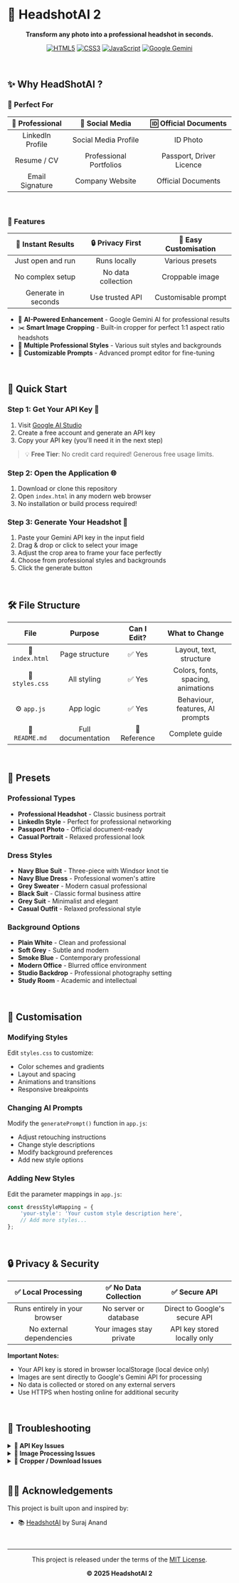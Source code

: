 # 🎯 HeadshotAI 2

<div align="center">

**Transform any photo into a professional headshot in seconds.**

[![HTML5](https://img.shields.io/badge/HTML5-E34F26?style=flat&logo=html5&logoColor=white)](https://developer.mozilla.org/en-US/docs/Web/HTML)
[![CSS3](https://img.shields.io/badge/CSS3-1572B6?style=flat&logo=css3&logoColor=white)](https://developer.mozilla.org/en-US/docs/Web/CSS)
[![JavaScript](https://img.shields.io/badge/JavaScript-F7DF1E?style=flat&logo=javascript&logoColor=black)](https://developer.mozilla.org/en-US/docs/Web/JavaScript)
[![Google Gemini](https://img.shields.io/badge/Google%20Gemini-4285F4?style=flat&logo=google&logoColor=white)](https://ai.google.dev/)

</div>

<br>

## ✨ Why HeadShotAI ?

### 🌟 Perfect For

<div align="center">

| 💼 **Professional** | 📱 **Social Media** | 🆔 **Official Documents** |
|:---:|:---:|:---:|
| LinkedIn Profile | Social Media Profile | ID Photo |
| Resume / CV | Professional Portfolios | Passport, Driver Licence |
| Email Signature | Company Website | Official Documents |

</div>

<br>

### 🌟 Features

<div align="center">

| 🚀 **Instant Results** | 🔒 **Privacy First** | 🎨 **Easy Customisation** |
|:---:|:---:|:---:|
| Just open and run | Runs locally | Various presets |
| No complex setup | No data collection | Croppable image |
| Generate in seconds	| Use trusted API | Customisable prompt |

</div>

- 🤖 **AI-Powered Enhancement** - Google Gemini AI for professional results
- ✂️ **Smart Image Cropping** - Built-in cropper for perfect 1:1 aspect ratio headshots
- 🎨 **Multiple Professional Styles** - Various suit styles and backgrounds
- 🔧 **Customizable Prompts** - Advanced prompt editor for fine-tuning

<br>

## 🚀 Quick Start

### Step 1: Get Your API Key 🔑
1. Visit [Google AI Studio](https://aistudio.google.com/apikey)
2. Create a free account and generate an API key
3. Copy your API key (you'll need it in the next step)

> 💡 **Free Tier**: No credit card required! Generous free usage limits.

### Step 2: Open the Application 🌐
1. Download or clone this repository
2. Open `index.html` in any modern web browser
3. No installation or build process required!

### Step 3: Generate Your Headshot 🎨
1. Paste your Gemini API key in the input field
2. Drag & drop or click to select your image
3. Adjust the crop area to frame your face perfectly
4. Choose from professional styles and backgrounds
5. Click the generate button

<br>

## 🛠️ File Structure

| File | Purpose | Can I Edit? | What to Change |
|:---:|:---:|:---:|:---:|
| 📄 `index.html` | Page structure | ✅ Yes | Layout, text, structure |
| 🎨 `styles.css` | All styling | ✅ Yes | Colors, fonts, spacing, animations |
| ⚙️ `app.js` | App logic | ✅ Yes | Behaviour, features, AI prompts |
| 📖 `README.md` | Full documentation | 📖 Reference | Complete guide |

<br>

## 🎨 Presets

### Professional Types
- **Professional Headshot** - Classic business portrait
- **LinkedIn Style** - Perfect for professional networking
- **Passport Photo** - Official document-ready
- **Casual Portrait** - Relaxed professional look

### Dress Styles
- **Navy Blue Suit** - Three-piece with Windsor knot tie
- **Navy Blue Dress** - Professional women's attire
- **Grey Sweater** - Modern casual professional
- **Black Suit** - Classic formal business attire
- **Grey Suit** - Minimalist and elegant
- **Casual Outfit** - Relaxed professional style

### Background Options
- **Plain White** - Clean and professional
- **Soft Grey** - Subtle and modern
- **Smoke Blue** - Contemporary professional
- **Modern Office** - Blurred office environment
- **Studio Backdrop** - Professional photography setting
- **Study Room** - Academic and intellectual

<br>

## 🔧 Customisation

### Modifying Styles
Edit `styles.css` to customize:
- Color schemes and gradients
- Layout and spacing
- Animations and transitions
- Responsive breakpoints

### Changing AI Prompts
Modify the `generatePrompt()` function in `app.js`:
- Adjust retouching instructions
- Change style descriptions
- Modify background preferences
- Add new style options

### Adding New Styles
Edit the parameter mappings in `app.js`:
```javascript
const dressStyleMapping = {
    'your-style': 'Your custom style description here',
    // Add more styles...
};
```

<br>

## 🔒 Privacy & Security

<div align="center">

| ✅ **Local Processing** | ✅ **No Data Collection** | ✅ **Secure API** |
|:---:|:---:|:---:|
| Runs entirely in your browser | No server or database | Direct to Google's secure API |
| No external dependencies | Your images stay private | API key stored locally only |

</div>

**Important Notes:**
- Your API key is stored in browser localStorage (local device only)
- Images are sent directly to Google's Gemini API for processing
- No data is collected or stored on any external servers
- Use HTTPS when hosting online for additional security

<br>

## 🐛 Troubleshooting

<details>
<summary><strong>🔑 API Key Issues</strong></summary>

**"Connection Failed"**
- ✅ Ensure your key is correct and active
- ✅ Wait a moment and try again (free tier has rate limits)
- ✅ Ensure you have access to Gemini API

</details>

<details>
<summary><strong>📸 Image Processing Issues</strong></summary>

**"Failed to generate image"**
- ✅ Verify your API key is valid
- ✅ Try a different photo or format
- ✅ Wait a moment and try again (rate limiting)

**Images taking too long**
- ✅ Generation takes 1-2 minutes (this is normal)
- ✅ Free tier might be slower during peak times
- ✅ Be patient - AI processing takes time

</details>

<details>
<summary><strong>💾 Cropper / Download Issues</strong></summary>

**Cropper not appearing**
- ✅ Enable JavaScript in your browser
- ✅ Try refreshing the page
- ✅ Use a modern browser (Chrome, Firefox, Safari, Edge)
- ✅ Check browser console (F12) for errors

**Download not working**
- ✅ Check browser download settings
- ✅ Disable popup blockers
- ✅ Ensure JSZip library loads properly

</details>

<br>

## 👨‍💻 Acknowledgements

This project is built upon and inspired by:

- 📚 [HeadshotAI](https://github.com/anandsuraj/ai-professional-headshot-generator) by Suraj Anand

<br>

<hr>

<div align="center">

This project is released under the terms of the [MIT License](LICENSE).

**© 2025 HeadshotAI 2**

</div>